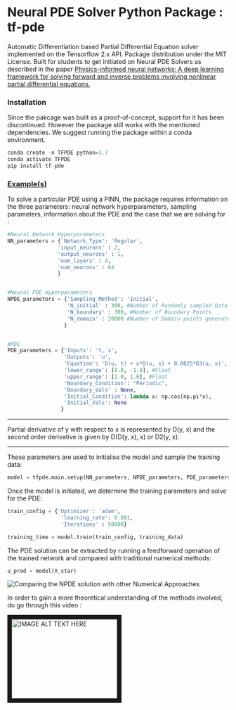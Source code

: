 # Neural PDE Solver Python Package : tf-pde
Automatic Differentiation based Partial Differential Equation solver implemented on the Tensorflow 2.x API. Package distribution under the MIT License. Built for students to get initiated on Neural PDE Solvers as described in the paper [Physics-informed neural networks: A deep learning framework for solving forward and inverse problems involving nonlinear partial differential equations.](https://www.sciencedirect.com/science/article/pii/S0021999118307125)

### Installation 

Since the pakcage was built as a proof-of-concept, support for it has been discontinued. However the package still works with the mentioned dependencies. We suggest running the package within a conda environment. 

```python
conda create -n TFPDE python=3.7
conda activate TFPDE
pip install tf-pde
```

### [Example(s)](https://github.com/gitvicky/tf-pde/tree/master/Examples)
To solve a particular PDE using a PINN, the package requires information on the three parameters: neural network hyperparameters, sampling parameters, information about the PDE and the case that we are solving for : 

```python
#Neural Network Hyperparameters
NN_parameters = {'Network_Type': 'Regular',
                'input_neurons' : 2,
                'output_neurons' : 1,
                'num_layers' : 4,
                'num_neurons' : 64
                }


#Neural PDE Hyperparameters
NPDE_parameters = {'Sampling_Method': 'Initial',
                   'N_initial' : 300, #Number of Randomly sampled Data points from the IC vector
                   'N_boundary' : 300, #Number of Boundary Points
                   'N_domain' : 20000 #Number of Domain points generated
                  }


#PDE 
PDE_parameters = {'Inputs': 't, x',
                  'Outputs': 'u',
                  'Equation': 'D(u, t) + u*D(u, x) + 0.0025*D3(u, x)',
                  'lower_range': [0.0, -1.0], #Float 
                  'upper_range': [1.0, 1.0], #Float
                  'Boundary_Condition': "Periodic",
                  'Boundary_Vals' : None,
                  'Initial_Condition': lambda x: np.cos(np.pi*x),
                  'Initial_Vals': None
                 }

```
---
Partial derivative of y with respect to x is represented by D(y, x) and the second order derivative is given by D(D(y, x), x) or D2(y, x).
 
---
These parameters are used to initialise the model and sample the training data: 


```python
model = tfpde.main.setup(NN_parameters, NPDE_parameters, PDE_parameters)
```

Once the model is initiated, we determine the training parameters and solve for the PDE: 


```python
train_config = {'Optimizer': 'adam',
                 'learning_rate': 0.001, 
                 'Iterations' : 50000}

training_time = model.train(train_config, training_data)
```

The PDE solution can be extracted by running a feedforward operation of the trained network and compared with traditional numerical methods: 


```python
u_pred = model(X_star)
```
![Comparing the NPDE solution with other Numerical Approaches](https://media.giphy.com/media/fEiUFTciFEaofL5JOp/giphy.gif)


In order to gain a more theoretical understanding of the methods involved, do go through this video : 


<a href="http://www.youtube.com/watch?feature=player_embedded&v=lXeVcMU1D9E
" target="_blank"><img src="http://img.youtube.com/vi/lXeVcMU1D9E/0.jpg" 
alt="IMAGE ALT TEXT HERE" width="240" height="180" border="10" /></a>
